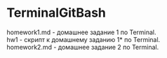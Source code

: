 # TerminalGitBash

homework1.md - домашнее задание 1 по Terminal.  
hw1 - скрипт к домашнему заданию 1* по Terminal.  
homework2.md - домашнее задание 2 по Terminal.
